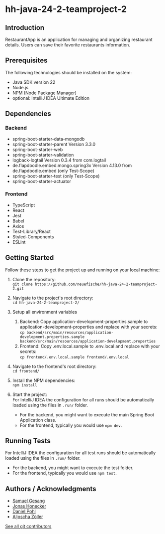 # hh-java-24-2-teamproject-2

## Introduction
RestaurantApp is an application for managing and organizing restaurant details. Users can save their favorite restaurants information.

## Prerequisites

The following technologies should be installed on the system:

- Java SDK version 22
- Node.js
- NPM (Node Package Manager)
- optional: IntelliJ IDEA Ultimate Edition

## Dependencies

### Backend
- spring-boot-starter-data-mongodb
- spring-boot-starter-parent Version 3.3.0
- spring-boot-starter-web
- spring-boot-starter-validation
- logback-logtail Version 0.3.4 from com.logtail
- de.flapdoodle.embed.mongo.spring3x Version 4.13.0 from  de.flapdoodle.embed (only Test-Scope)
- spring-boot-starter-test (only Test-Scope)
- spring-boot-starter-actuator

### Frontend

- TypeScript
- React
- Jest
- Babel
- Axios
- Test-Library/React
- Styled-Components
- ESLint

## Getting Started

Follow these steps to get the project up and running on your local machine:

1. Clone the repository:  
   `git clone https://github.com/neuefische/hh-java-24-2-teamproject-2.git`

2. Navigate to the project's root directory:  
   `cd hh-java-24-2-teamproject-2/`

3. Setup all environment variables
   1. Backend: Copy application-development-properties.sample to application-development-properties and replace with your secrets:  
      `cp backend/src/main/resources/application-development.properties.sample backend/src/main/resources/application-development.properties`
   2. Frontend: Copy .env.local.sample to .env.local and replace with your secrets:  
      `cp frontend/.env.local.sample frontend/.env.local          `

4. Navigate to the frontend's root directory:  
   `cd frontend/`

5. Install the NPM dependencies:  
   `npm install`

6. Start the project:  
   For IntelliJ IDEA the configuration for all runs should be automatically loaded using the files in `.run/` folder.
    - For the backend, you might want to execute the main Spring Boot Application class.
    - For the frontend, typically you would use `npm dev`.

## Running Tests
   For IntelliJ IDEA the configuration for all test runs should be automatically loaded using the files in `.run/` folder.  
   - For the backend, you might want to execute the test folder.
   - For the frontend, typically you would use `npm test`.

## Authors / Acknowledgments
- [Samuel Gesang](https://github.com/gcode-de)
- [Jonas Honecker](https://github.com/jonashonecker)
- [Daniel Pohl](https://github.com/daniel-pohl)
- [Aljoscha Zöller](https://github.com/josch87)

[See all git contributors](https://github.com/neuefische/hh-java-24-2-teamproject-2/graphs/contributors)
